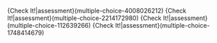 {Check It!|assessment}(multiple-choice-4008026212)
{Check It!|assessment}(multiple-choice-2214172980)
{Check It!|assessment}(multiple-choice-112639266)
{Check It!|assessment}(multiple-choice-1748414679)
